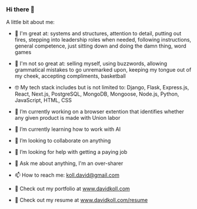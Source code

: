 ### Hi there 👋

A little bit about me: 

 - 💯 I'm great at: systems and structures, attention to detail, putting out fires, stepping into leadership roles when needed, following instructions, general competence, just sitting down and doing the damn thing, word games
 - 🤦 I'm not so great at: selling myself, using buzzwords, allowing grammatical mistakes to go unremarked upon, keeping my tongue out of my cheek, accepting compliments, basketball
 - 🤓 My tech stack includes but is not limited to: Django, Flask, Express.js, React, Next.js, PostgreSQL, MongoDB, Mongoose, Node.js, Python, JavaScript, HTML, CSS 

 - 🔭 I’m currently working on a browser extention that identifies whether any given product is made with Union labor
 - 🌱 I’m currently learning how to work with AI
 - 👯 I’m looking to collaborate on anything
 - 🤔 I’m looking for help with getting a paying job
 - 💬 Ask me about anything, I'm an over-sharer

 - 📫 How to reach me: koll.david@gmail.com
 - 👀 Check out my portfolio at www.davidkoll.com
 - 💼 Check out my resume at www.davidkoll.com/resume 

<!--
**donkeykong718/donkeykong718** is a ✨ _special_ ✨ repository because its `README.md` (this file) appears on your GitHub profile.

Here are some ideas to get you started:

- 🔭 I’m currently working on ...
- 🌱 I’m currently learning ...
- 👯 I’m looking to collaborate on ...
- 🤔 I’m looking for help with ...
- 💬 Ask me about ...
- 📫 How to reach me: ...
- 😄 Pronouns: ...
- ⚡ Fun fact: ...
-->
